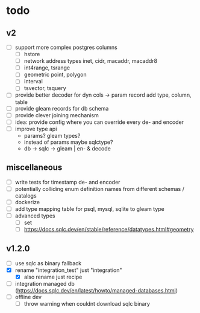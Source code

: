 # todo

## v2

- [ ] support more complex postgres columns
  - [ ] hstore
  - [ ] network address types
        inet, cidr, macaddr, macaddr8
  - [ ] int4range, tsrange
  - [ ] geometric
        point, polygon
  - [ ] interval
  - [ ] tsvector, tsquery
- [ ] provide better decoder for dyn cols
  -> param record add type, column, table
- [ ] provide gleam records for db schema
- [ ] provide clever joining mechanism
- [ ] idea: provide config where you can
      override every de- and encoder
- [ ] improve type api
  - params? gleam types?
  - instead of params maybe sqlctype?
  - db -> sqlc -> gleam | en- & decode

## miscellaneous

- [ ] write tests for timestamp de- and encoder
- [ ] potentially colliding enum definition names from different schemas / catalogs
- [ ] dockerize
- [ ] add type mapping table for psql, mysql, sqlite to gleam type
- [ ] advanced types
  - [ ] set
  - [ ] https://docs.sqlc.dev/en/stable/reference/datatypes.html#geometry

## v1.2.0

- [ ] use sqlc as binary fallback
- [x] rename "integration_test" just "integration"
  - [x] also rename just recipe
- [ ] integration managed db (https://docs.sqlc.dev/en/latest/howto/managed-databases.html)
- [ ] offline dev
  - [ ] throw warning when couldnt download sqlc binary
